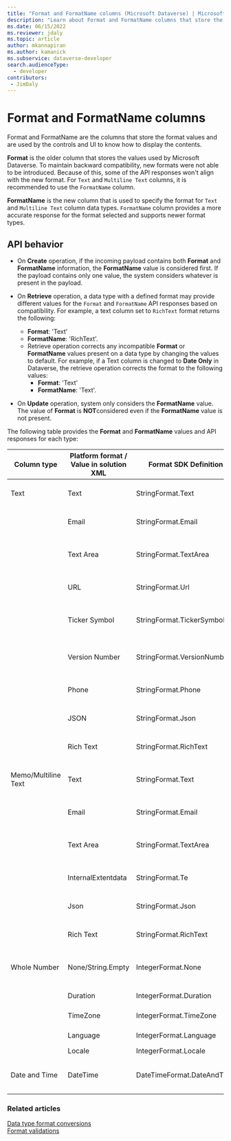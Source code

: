 ```yaml
---
title: "Format and FormatName columns (Microsoft Dataverse) | Microsoft Docs" # Intent and product brand in a unique string of 43-59 chars including spaces
description: "Learn about Format and FormatName columns that store the format values and are used by the controls and UI to know how to display the contents." # 115-145 characters including spaces. This abstract displays in the search result.
ms.date: 06/15/2022
ms.reviewer: jdaly
ms.topic: article
author: mkannapiran
ms.author: kamanick
ms.subservice: dataverse-developer
search.audienceType: 
  - developer
contributors:
 - JimDaly
---
```

# Format and FormatName columns

Format and FormatName are the columns that store the format values and are used by the controls and UI to know how to display the contents.

**Format** is the older column that stores the values used by Microsoft Dataverse. To maintain backward compatibility, new formats were not able to be introduced. Because of this, some of the API responses won't align with the new format. For `Text` and `Multiline Text` columns, it is recommended to use the `FormatName` column.

**FormatName** is the new column that is used to specify the format for `Text` and `Multiline Text` column data types. `FormatName` column provides a more accurate response for the format selected and supports newer format types.

## API behavior

- On **Create** operation, if the incoming payload contains both **Format** and **FormatName** information, the **FormatName** value is considered first. If the payload contains only one value, the system considers whatever is present in the payload.
- On **Retrieve** operation, a data type with a defined format may provide different values for the `Format` and `FormatName` API responses based on compatibility. For example, a text column set to `RichText` format returns the following:
   
   - **Format**: 'Text'
   - **FormatName**: 'RichText'.
   - Retrieve operation corrects any incompatible **Format** or **FormatName** values present on a data type by changing the values to default. For example, if a Text column is changed to **Date Only** in Dataverse, the retrieve operation corrects the format to the following values:
     - **Format**: 'Text'
     - **FormatName**: 'Text'.

- On **Update** operation, system only considers the **FormatName** value. The value of **Format** is **NOT**considered even if the **FormatName** value is not present.

The following table provides the **Format** and **FormatName** values and API responses for each type:

| **Column type** | **Platform format / Value in solution XML** | **Format SDK Definition**   | **FormatName SDK Definition** | **API response value**  | **Remarks**   |
|--------------------|---------------------------------------------------|--------------|----------------|----------------------------|---------------|
| Text               | Text   | StringFormat.Text  | StringFormatName.Text | **Format**: Text <br/> **FormatName**: Text   | Default format value for String column.  |
|                    | Email   | StringFormat.Email  | StringFormatName.Email | **Format**: Email <br/> **FormatName**: Email  | |
|                    | Text Area   | StringFormat.TextArea  | StringFormatName.TextArea | **Format**: TextArea <br/> **FormatName**: TextArea   ||
|                    | URL   | StringFormat.Url  | StringFormatName.Url | **Format**: Url <br/> **FormatName**: Url   |  |
|                    | Ticker Symbol   | StringFormat.TickerSymbol  | StringFormatName.TickerSymbol | **Format**: TickerSymbol <br/> **FormatName**: TickerSymbol   |   |
|                    | Version Number   | StringFormat.VersionNumber  | StringFormatName.VersionNumber | **Format**: VersionNumber <br/> **FormatName**: VersionNumber   | |
|                    | Phone   | StringFormat.Phone  | StringFormatName.Phone | **Format**: Text <br/> **FormatName**: Phone   |  |
|                    | JSON   | StringFormat.Json  | StringFormatName.Json | **Format**: Text <br/> **FormatName**: Json   |  |
|                    | Rich Text   | StringFormat.RichText  | MemoFormatName.RichText | **Format**: Text <br/> **FormatName**: RichText   | Only allowed for non-SQL data provider. |
| Memo/Multiline Text    | Text   | StringFormat.Text | MemoFormatName.Text | **Format**: Text <br/> **FormatName**: Text   | Default format value for Memo/Multiline column.  |
|                    | Email   | StringFormat.Email  | MemoFormatName.Email | **Format**: Email <br/> **FormatName**: Email   |   |
|                    | Text Area   | StringFormat.TextArea  | MemoFormatName.TextArea | **Format**: TextArea <br/> **FormatName**: TextArea   |  |
|                    | InternalExtentdata   | StringFormat.Te  | StringFormatName.Text | **Format**: Text <br/> **FormatName**: Text   |  |
|                    | Json   | StringFormat.Json  | MemoFormatName.Json | **Format**: Text <br/> **FormatName**: Json   | Only allowed for non-SQL data provider.   |
|                    | Rich Text   | StringFormat.RichText  | MemoFormatName.RichText | **Format**: Text <br/> **FormatName**: RichText   | |
| Whole Number            | None/String.Empty   | IntegerFormat.None | N/A| **Format**: None    | Default format value for Integer column.  |
|                    | Duration   |IntegerFormat.Duration  | N/A | **Format**: Duration   |   |
|                    | TimeZone   | IntegerFormat.TimeZone  | N/A | **Format**: TimeZone   |  |
|                    | Language   | IntegerFormat.Language  | N/A | **Format**: Language    |   |
|                    | Locale   | IntegerFormat.Locale  | N/A | **Format**: Locale |  |
| Date and Time           | DateTime  | DateTimeFormat.DateAndTime | N/A| **Format**: DateAndTime    | Default format value for DateTime column.  |


### Related articles

[Data type format conversions](data-type-format-conversions.md)<br />
[Format validations](format-validations.md)

